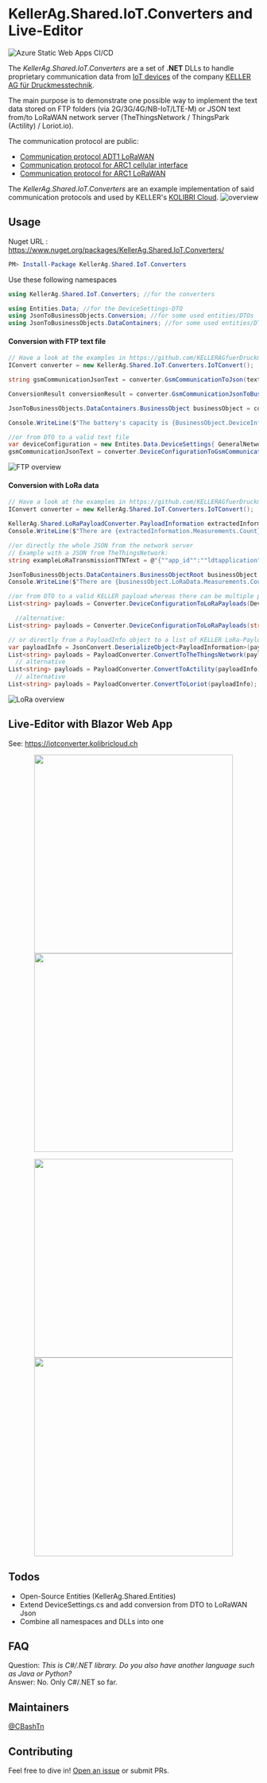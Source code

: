 # KellerAg.Shared.IoT.Converters and Live-Editor
![Azure Static Web Apps CI/CD](https://github.com/KELLERAGfuerDruckmesstechnik/KellerAg.Shared.IoT.Converters/workflows/Azure%20Static%20Web%20Apps%20CI/CD/badge.svg)

The *KellerAg.Shared.IoT.Converters* are a set of **.NET** DLLs to handle proprietary communication data from [IoT devices](https://keller-druck.com/en/products/wireless-solutions) of the company [KELLER AG für Druckmesstechnik](https://keller-druck.com).

The main purpose is to demonstrate one possible way to implement the text data stored on FTP folders (via 2G/3G/4G/NB-IoT/LTE-M) or JSON text from/to LoRaWAN network server (TheThingsNetwork / ThingsPark (Actility) / Loriot.io).  

The communication protocol are public:  
- [Communication protocol ADT1 LoRaWAN](https://keller-druck.com/en/downloads?id=i95uBmiSyeNVqggKhodRsG#results)
- [Communication protocol for ARC1 cellular interface](https://keller-druck.com/en/downloads?id=84kw6u2pCAozgisVdHLVgK#results)
- [Communication protocol for ARC1 LoRaWAN](https://keller-druck.com/en/downloads?id=X35LDeWEgkPdjekTAzEn6b#results)

The *KellerAg.Shared.IoT.Converters* are an example implementation of said communication protocols and used by KELLER's [KOLIBRI Cloud](www.kolibricloud.ch).
![overview](https://github.com/KELLERAGfuerDruckmesstechnik/KellerAg.Shared.IoT.Converters/blob/master/Readme.Overview.png?raw=true)


## Usage
Nuget URL : https://www.nuget.org/packages/KellerAg.Shared.IoT.Converters/
```powershell
PM> Install-Package KellerAg.Shared.IoT.Converters
```

Use these following namespaces
```csharp
using KellerAg.Shared.IoT.Converters; //for the converters

using Entities.Data; //for the DeviceSettings-DTO
using JsonToBusinessObjects.Conversion; //for some used entities/DTOs
using JsonToBusinessObjects.DataContainers; //for some used entities/DTOs
```

#### Conversion with FTP text file

```csharp
// Have a look at the examples in https://github.com/KELLERAGfuerDruckmesstechnik/KellerAg.Shared.IoT.Converters/blob/master/DemoBlazorApp/FtpConversions.cs
IConvert converter = new KellerAg.Shared.IoT.Converters.IoTConvert();

string gsmCommunicationJsonText = converter.GsmCommunicationToJson(text_content); // Gets the text content in Json format

ConversionResult conversionResult = converter.GsmCommunicationJsonToBusinessObject(gsmCommunicationJsonText);

JsonToBusinessObjects.DataContainers.BusinessObject businessObject = conversionResult.BusinessObjectRoot;

Console.WriteLine($"The battery's capacity is {BusinessObject.DeviceInformation.BatteryCapacity} %")

//or from DTO to a valid text file
var deviceConfiguration = new Entites.Data.DeviceSettings{ GeneralNetworkName = "My Network Name", GeneralLocationName = "My Device Name", GeneralAltitudeText = "555", HardwareConnectionType = (byte?)5, MeasurementInterval = 48000};
gsmCommunicationJsonText = converter.DeviceConfigurationToGsmCommunication(deviceConfiguration);
```

![FTP overview](./Readme.FTP.overview.png)


#### Conversion with LoRa data
```csharp
// Have a look at the examples in https://github.com/KELLERAGfuerDruckmesstechnik/KellerAg.Shared.IoT.Converters/blob/master/DemoBlazorApp/Pages/DemoLora.razor 
IConvert converter = new KellerAg.Shared.IoT.Converters.IoTConvert();

KellerAg.Shared.LoRaPayloadConverter.PayloadInformation extractedInformation = converter.LoRaPayloadToLoRaMessage("1F011302000313042F0DFF0E000F00100115051603",4);
Console.WriteLine($"There are {extractedInformation.Measurements.Count} measurements stored.")

//or directly the whole JSON from the network server
// Example with a JSON from TheThingsNetwork:
string exampleLoRaTransmissionTTNText = @"{""app_id"":""ldtapplication"",""dev_id"":""ldtdevice1"",""hardware_serial"":""0004A30B001EC250"",""port"":1,""counter"":0,""payload_raw"":""AQUB03/AAAB/wAAAf8AAAD94px5BxdcKAAAAAA=="",""payload_fields"":{""Channel_1"":5.104235503814077e+38,""Channel_2"":5.104235503814077e+38,""Channel_3"":5.104235503814077e+38,""Channel_4"":0.9713000059127808,""channel"":""0000000111010011"",""ct"":5,""func"":1,""payload"":""AQswAD93JxNBu1wp""},""metadata"":{""time"":""2017-10-30T11:18:25.511380476Z"",""frequency"":867.1,""modulation"":""LORA"",""data_rate"":""SF12BW125"",""coding_rate"":""4/5"",""gateways"":[{""gtw_id"":""eui-c0ee40ffff29356b"",""timestamp"":300640588,""time"":"""",""channel"":3,""rssi"":-42,""snr"":9,""latitude"":47.49873,""longitude"":8.746949},{""gtw_id"":""kellergw2"",""gtw_trusted"":true,""timestamp"":509643924,""time"":""2017-10-30T11:17:44Z"",""channel"":3,""rssi"":-61,""snr"":9.5,""latitude"":47.498688,""longitude"":8.747711}]},""downlink_url"":""https://integrations.thethingsnetwork.org/ttn-eu/api/v2/down/ldtapplication/httpldttest?key=ttn-account-v2.4vThJdZ2ISzcdwppUzCaLWsBmF1_GszPXEOglkR3AfA""}";

JsonToBusinessObjects.DataContainers.BusinessObjectRoot businessObject = Converter.LoRaJsonMessageToBusinessObject(exampleLoRaTransmissionTTNText);
Console.WriteLine($"There are {businessObject.LoRaData.Measurements.Count} measurements stored from the device with the EUI {businessObject.LoRaData.EUI}.")

//or from DTO to a valid KELLER payload whereas there can be multiple payloads
List<string> payloads = Converter.DeviceConfigurationToLoRaPayloads(DeviceSettings deviceConfigurationDifference); // Properties that are not null/empty will be used for generating the payloads

  //alternative:  
List<string> payloads = Converter.DeviceConfigurationToLoRaPayloads(string deviceConfigurationDifference); // JSON string with properties to change (not listed properties shall not be changed)

// or directly from a PayloadInfo object to a list of KELLER LoRa-Payload strings  
var payloadInfo = JsonConvert.DeserializeObject<PayloadInformation>(payloadInfoJson);  
List<string> payloads = PayloadConverter.ConvertToTheThingsNetwork(payloadInfo);  
  // alternative
List<string> payloads = PayloadConverter.ConvertToActility(payloadInfo);  
  // alternative
List<string> payloads = PayloadConverter.ConvertToLoriot(payloadInfo); 
```

![LoRa overview](./Readme.LoRa.overview.png)

## Live-Editor with Blazor Web App
See: https://iotconverter.kolibricloud.ch

<p float="left" align="middle">
  <img src="./Readme.LiveEditor.FromFtp.png" width="400" />
  <img src="./Readme.LiveEditor.ToFtp.png"  width="400" /> 
</p>

<p float="left" align="middle">
  <img src="./Readme.LiveEditor.FromLoRaDevice.png" width="400" />
  <img src="./Readme.LiveEditor.ToLoRaDevice.png"  width="400" /> 
</p>

## Todos
- Open-Source Entities (KellerAg.Shared.Entities)
- Extend DeviceSettings.cs and add conversion from DTO to LoRaWAN Json
- Combine all namespaces and DLLs into one

## FAQ
Question: *This is C#/.NET library. Do you also have another language such as Java or Python?*  
Answer: No. Only C#/.NET so far.

## Maintainers
[@CBashTn](https://github.com/cBashTn)

## Contributing
Feel free to dive in! [Open an issue](https://github.com/KELLERAGfuerDruckmesstechnik/KellerAg.Shared.IoT.Converters/issues/new) or submit PRs.
